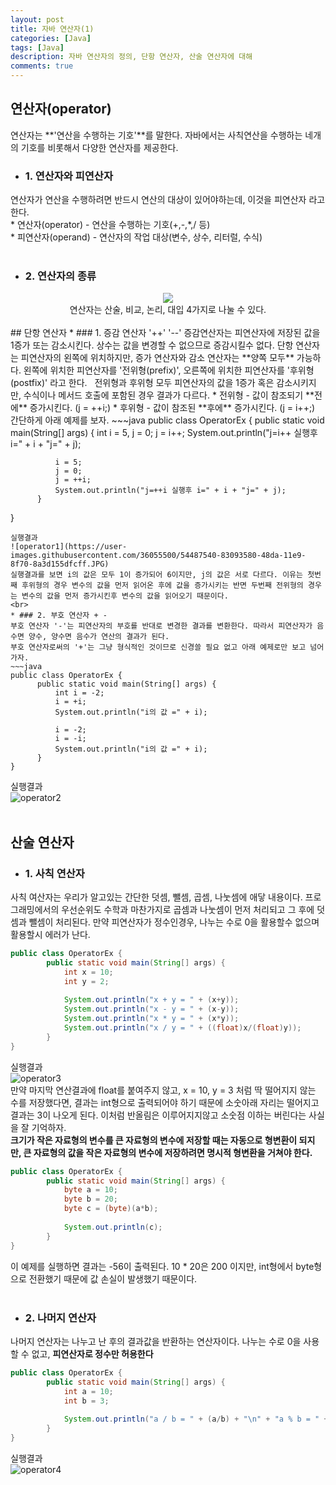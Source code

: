 ```yaml
---
layout: post
title: 자바 연산자(1)
categories: [Java]
tags: [Java]
description: 자바 연산자의 정의, 단항 연산자, 산술 연산자에 대해 
comments: true
---
```


## 연산자(operator)  
연산자는 **'연산을 수행하는 기호'**를 말한다. 자바에서는 사칙연산을 수행하는 네개의 기호를 비롯해서 다양한 연산자를 제공한다.  
  * ### 1. 연산자와 피연산자  
  연산자가 연산을 수행하려면 반드시 연산의 대상이 있어야하는데, 이것을 피연산자 라고 한다.  
    * 연산자(operator) - 연산을 수행하는 기호(+,-,*,/ 등)  
    * 피연산자(operand) - 연산자의 작업 대상(변수, 상수, 리터럴, 수식)  
<br>
  * ### 2. 연산자의 종류  
  <center><img src="https://user-images.githubusercontent.com/36055500/54478691-6debc280-4858-11e9-8d88-c5701f772622.JPG"></center>  
  <center>연산자는 산술, 비교, 논리, 대입 4가지로 나눌 수 있다.</center>  
  <br>
## 단항 연산자  
  * ### 1. 증감 연산자 '++' '--'  
  증감연산자는 피연산자에 저장된 값을 1증가 또는 감소시킨다. 상수는 값을 변경할 수 없으므로 증감시킬수 없다.  
  단항 연산자는 피연산자의 왼쪽에 위치하지만, 증가 연산자와 감소 연산자는 **양쪽 모두** 가능하다. 왼쪽에 위치한 피연산자를 '전위형(prefix)', 오른쪽에 위치한 피연산자를 '후위형(postfix)' 라고 한다.  
  &nbsp;&nbsp;전위형과 후위형 모두 피연산자의 값을 1증가 혹은 감소시키지만, 수식이나 메서드 호출에 포함된 경우 결과가 다르다.  
    * 전위형 - 값이 참조되기 **전에** 증가시킨다. (j = ++i;)  
    * 후위형 - 값이 참조된 **후에** 증가시킨다. (j = i++;)  
  간단하게 아래 예제를 보자.  
  ~~~java
  public class OperatorEx {
          public static void main(String[] args) {
              int i = 5, j = 0;
              j = i++;
              System.out.println("j=i++ 실행후 i=" + i + "j=" + j);
              
              i = 5;
              j = 0;
              j = ++i;
              System.out.println("j=++i 실행후 i=" + i + "j=" + j);
          }
  }
  ~~~  
  실행결과  
  ![operator1](https://user-images.githubusercontent.com/36055500/54487540-83093580-48da-11e9-8f70-8a3d155dfcff.JPG)  
  실행결과를 보면 i의 값은 모두 1이 증가되어 6이지만, j의 값은 서로 다르다. 이유는 첫번째 후위형의 경우 변수의 값을 먼저 읽어온 후에 값을 증가시키는 반면 두번째 전위형의 경우는 변수의 값을 먼저 증가시킨후 변수의 값을 읽어오기 때문이다.  
  <br>
  * ### 2. 부호 연산자 + -  
  부호 연산자 '-'는 피연산자의 부호를 반대로 변경한 결과를 변환한다. 따라서 피연산자가 음수면 양수, 양수면 음수가 연산의 결과가 된다.  
  부호 연산자로써의 '+'는 그냥 형식적인 것이므로 신경쓸 필요 없고 아래 예제로만 보고 넘어가자.  
~~~java
public class OperatorEx {
        public static void main(String[] args) {
            int i = -2;
            i = +i;
            System.out.println("i의 값 =" + i);
		
            i = -2;
            i = -i;
            System.out.println("i의 값 =" + i);
        }
}
~~~  
  실행결과  
  ![operator2](https://user-images.githubusercontent.com/36055500/54487596-4c7fea80-48db-11e9-934e-ea80dc036c1f.JPG)  
  <br>
## 산술 연산자  
  * ### 1. 사칙 연산자  
  사칙 여산자는 우리가 알고있는 간단한 덧셈, 뺄셈, 곱셈, 나눗셈에 애닿 내용이다. 프로그래밍에서의 우선순위도 수학과 마찬가지로 곱셈과 나눗셈이 먼저 처리되고 그 후에 덧셈과 뺄셈이 처리된다. 만약 피연산자가 정수인경우, 나누는 수로 0을 활용할수 없으며 활용할시 에러가 난다.  
~~~java
public class OperatorEx {
        public static void main(String[] args) {
            int x = 10;
            int y = 2;
			
            System.out.println("x + y = " + (x+y));
            System.out.println("x - y = " + (x-y));
            System.out.println("x * y = " + (x*y));
            System.out.println("x / y = " + ((float)x/(float)y));
        }
}
~~~  
  실행결과  
  ![operator3](https://user-images.githubusercontent.com/36055500/54487790-5dc9f680-48dd-11e9-9353-2fdc52276710.JPG)  
  만약 마지막 연산결과에 float를 붙여주지 않고, x = 10, y = 3 처럼 딱 떨어지지 않는 수를 저장했다면, 결과는 int형으로 출력되어야 하기 때문에 소숫아래 자리는 떨어지고 결과는 3이 나오게 된다. 이처럼 반올림은 이루어지지않고 소숫점 이하는 버린다는 사실을 잘 기억하자.  
  **크기가 작은 자료형의 변수를 큰 자료형의 변수에 저장할 때는 자동으로 형변환이 되지만, 큰 자료형의 값을 작은 자료형의 변수에 저장하려면 명시적 형변환을 거쳐야 한다.**  
~~~java
public class OperatorEx {
        public static void main(String[] args) {
            byte a = 10;
            byte b = 20;
            byte c = (byte)(a*b);
			
            System.out.println(c);
        }
}  
~~~  
  이 예제를 실행하면 결과는 -56이 출력된다. 10 * 20은 200 이지만, int형에서 byte형으로 전환했기 때문에 값 손실이 발생했기 때문이다.  
  <br>
  * ### 2. 나머지 연산자  
  나머지 연산자는 나누고 난 후의 결과값을 반환하는 연산자이다. 나누는 수로 0을 사용할 수 없고, **피연산자로 정수만 허용한다**  
~~~java
public class OperatorEx {
        public static void main(String[] args) {
            int a = 10;
            int b = 3;
		
            System.out.println("a / b = " + (a/b) + "\n" + "a % b = " + (a%b));
        }
}  
~~~  
  실행결과  
  ![operator4](https://user-images.githubusercontent.com/36055500/54488142-a2579100-48e1-11e9-8d31-3a27046c45e7.JPG)
  
